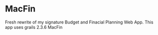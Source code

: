MacFin
======
Fresh rewrite of my signature Budget and Finacial Planning Web App. This app uses grails 2.3.6
MacFin
